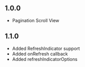 ## 1.0.0

* Pagination Scroll View

## 1.1.0

* Added RefreshIndicator support
* Added onRefresh callback
* Added refreshIndicatorOptions